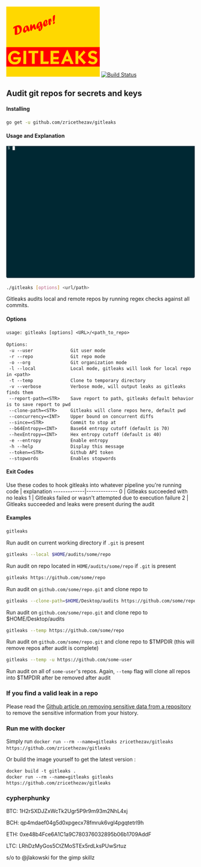 ![Alt Text](https://github.com/zricethezav/gifs/blob/master/gitleaks1.png) [![Build Status](https://travis-ci.org/zricethezav/gitleaks.svg?branch=master)](https://travis-ci.org/zricethezav/gitleaks)
## Audit git repos for secrets and keys

#### Installing

```bash
go get -u github.com/zricethezav/gitleaks
```

#### Usage and Explanation

![Alt Text](https://github.com/zricethezav/gifs/blob/master/gitleaks.gif)

```bash
./gitleaks [options] <url/path>
```

Gitleaks audits local and remote repos by running regex checks against all commits.

#### Options
```
usage: gitleaks [options] <URL>/<path_to_repo>

Options:
 -u --user              Git user mode
 -r --repo              Git repo mode
 -o --org               Git organization mode
 -l --local             Local mode, gitleaks will look for local repo in <path>
 -t --temp              Clone to temporary directory
 -v --verbose           Verbose mode, will output leaks as gitleaks finds them
 --report-path=<STR>    Save report to path, gitleaks default behavior is to save report to pwd
 --clone-path=<STR>     Gitleaks will clone repos here, default pwd
 --concurrency=<INT>    Upper bound on concurrent diffs
 --since=<STR>          Commit to stop at
 --b64Entropy=<INT>     Base64 entropy cutoff (default is 70)
 --hexEntropy=<INT>     Hex entropy cutoff (default is 40)
 -e --entropy           Enable entropy
 -h --help              Display this message
 --token=<STR>          Github API token
 --stopwords            Enables stopwords
```

#### Exit Codes 
Use these codes to hook gitleaks into whatever pipeline you're running
code | explanation
 -------------|-------------
0 | Gitleaks succeeded with no leaks
1 | Gitleaks failed or wasn't attempted due to execution failure
2 | Gitleaks succeeded and leaks were present during the audit

#### Examples
```bash
gitleaks
```
Run audit on current working directory if `.git` is present 

```bash
gitleaks --local $HOME/audits/some/repo
```
Run audit on repo located in `HOME/audits/some/repo` if `.git` is present 

```bash
gitleaks https://github.com/some/repo
```
Run audit on `github.com/some/repo.git` and clone repo to 

```bash
gitleaks --clone-path=$HOME/Desktop/audits https://github.com/some/repo
```
Run audit on `github.com/some/repo.git` and clone repo to $HOME/Desktop/audits 

```bash
gitleaks --temp https://github.com/some/repo
```
Run audit on `github.com/some/repo.git` and clone repo to $TMPDIR (this will remove repos after audit is complete)

```bash
gitleaks --temp -u https://github.com/some-user
```
Run audit on all of `some-user`'s repos. Again, `--temp` flag will clone all repos into $TMPDIR after be removed after audit 




### If you find a valid leak in a repo
Please read the [Github article on removing sensitive data from a repository](https://help.github.com/articles/removing-sensitive-data-from-a-repository/) to remove the sensitive information from your history.

### Run me with docker

Simply run `docker run --rm --name=gitleaks zricethezav/gitleaks https://github.com/zricethezav/gitleaks`

Or build the image yourself to get the latest version :

```
docker build -t gitleaks .
docker run --rm --name=gitleaks gitleaks https://github.com/zricethezav/gitleaks
```

### cypherphunky
BTC: 1H2rSXDJZxWcTk2Ugr5P9r9m93m2NhL4xj

BCH: qp4mdaef04g5d0xpgecx78fmruk6vgl4pgqtetrl9h

ETH: 0xe48b4Fce6A1C1a9C780376032895b06b1709AddF

LTC: LRhDzMyGos5CtZMoSTEx5rdLksPUwSrtuz

s/o to @jlakowski for the gimp skillz
